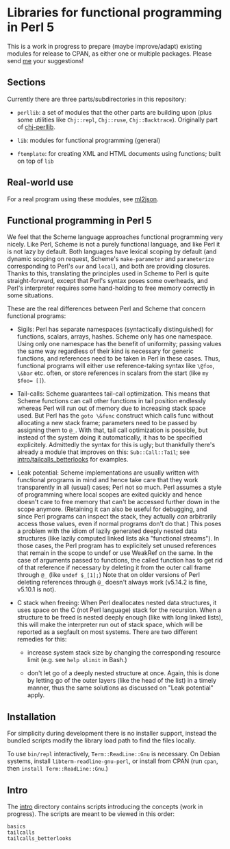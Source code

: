 # Libraries for functional programming in Perl 5

This is a work in progress to prepare (maybe improve/adapt) existing
modules for release to CPAN, as either one or multiple packages.
Please send [me](http://christianjaeger.ch/contact.html) your
suggestions!

## Sections

Currently there are three parts/subdirectories in this repository:

* `perllib`: a set of modules that the other parts are building upon
    (plus some utilities like `Chj::repl`, `Chj::ruse`,
    `Chj::Backtrace`).
    Originally part of
    [chj-perllib](https://github.com/pflanze/chj-perllib).

* `lib`: modules for functional programming (general)

* `ftemplate`: for creating XML and HTML documents using functions;
   built on top of `lib`

## Real-world use

For a real program using these modules, see
[ml2json](http://ml2json.christianjaeger.ch).

## Functional programming in Perl 5

We feel that the Scheme language approaches functional programming
very nicely. Like Perl, Scheme is not a purely functional language,
and like Perl it is not lazy by default. Both languages have lexical
scoping by default (and dynamic scoping on request, Scheme's
`make-parameter` and `parameterize` corresponding to Perl's `our` and
`local`), and both are providing closures. Thanks to this, translating
the principles used in Scheme to Perl is quite straight-forward,
except that Perl's syntax poses some overheads, and Perl's interpreter
requires some hand-holding to free memory correctly in some
situations.

These are the real differences between Perl and Scheme that concern
functional programs:

- Sigils: Perl has separate namespaces (syntactically distinguished)
for functions, scalars, arrays, hashes. Scheme only has one
namespace. Using only one namespace has the benefit of uniformity;
passing values the same way regardless of their kind is necessary for
generic functions, and references need to be taken in Perl in these
cases. Thus, functional programs will either use reference-taking
syntax like `\@foo`, `\&bar` etc. often, or store references in
scalars from the start (like `my $foo= []`).

- Tail-calls: Scheme guarantees tail-call optimization. This means
that Scheme functions can call other functions in tail position
endlessly whereas Perl will run out of memory due to increasing stack
space used.  But Perl has the `goto \&func` construct which calls func
without allocating a new stack frame; parameters need to be passed by
assigning them to `@_`. With that, tail call optimization is possible,
but instead of the system doing it automatically, it has to be
specified explicitely. Admittedly the syntax for this is ugly; but
thankfully there's already a module that improves on this:
`Sub::Call::Tail`; see
[intro/tailcalls_betterlooks](intro/tailcalls_betterlooks) for
examples.

- Leak potential: Scheme implementations are usually written with
functional programs in mind and hence take care that they work
transparently in all (usual) cases; Perl not so much. Perl assumes a
style of programming where local scopes are exited quickly and hence
doesn't care to free memory that can't be accessed further down in the
scope anymore. (Retaining it can also be useful for debugging, and
since Perl programs can inspect the stack, they actually *can*
arbitrarily access those values, even if normal programs don't do
that.) This poses a problem with the idiom of lazily generated deeply
nested data structures (like lazily computed linked lists aka
"functional streams"). In those cases, the Perl program has to
explicitely set unused references that remain in the scope to undef or
use WeakRef on the same. In the case of arguments passed to functions,
the called function has to get rid of that reference if necessary by
deleting it from the outer call frame through `@_` (like `undef
$_[1];`) Note that on older versions of Perl deleting references
through `@_` doesn't always work (v5.14.2 is fine, v5.10.1 is not).

- C stack when freeing: When Perl deallocates nested data structures,
it uses space on the C (not Perl language) stack for the
recursion. When a structure to be freed is nested deeply enough (like
with long linked lists), this will make the interpreter run out of
stack space, which will be reported as a segfault on most
systems. There are two different remedies for this:

    - increase system stack size by changing the corresponding
    resource limit (e.g. see `help ulimit` in Bash.)

    - don't let go of a deeply nested structure at once. Again, this
    is done by letting go of the outer layers (like the head of the
    list) in a timely manner, thus the same solutions as discussed on
    "Leak potential" apply.


## Installation

For simplicity during development there is no installer support,
instead the bundled scripts modify the library load path to find the
files locally.

To use `bin/repl` interactively, `Term::ReadLine::Gnu` is
necessary. On Debian systems, install `libterm-readline-gnu-perl`, or
install from CPAN (run `cpan`, then `install Term::ReadLine::Gnu`.)

## Intro

The [intro](intro/) directory contains scripts introducing the
concepts (work in progress). The scripts are meant to be viewed in
this order:

    basics
    tailcalls
    tailcalls_betterlooks

